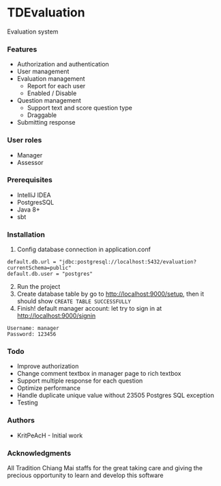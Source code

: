 # TDEvaluation
Evaluation system
### Features

- Authorization and authentication
- User management
- Evaluation management
	 - Report for each user
	 - Enabled / Disable
- Question management
	- Support text and score question type
	- Draggable
- Submitting response

### User roles
- Manager
- Assessor

### Prerequisites
- IntelliJ IDEA
- PostgresSQL
- Java 8+
- sbt

### Installation
1. Config database connection in application.conf
```
default.db.url = "jdbc:postgresql://localhost:5432/evaluation?currentSchema=public"
default.db.user = "postgres"
```
2. Run the project
3. Create database table by go to [http://localhost:9000/setup](http://localhost:9000/setup "http://localhost:9000/setup"), then it should show
`CREATE TABLE SUCCESSFULLY`
4. Finish! default manager account: let try to sign in at [http://localhost:9000/signin](http://localhost:9000/signin "http://localhost:9000/signin")
```
Username: manager
Password: 123456
```

### Todo
- Improve authorization
- Change comment textbox in manager page to rich textbox
- Support multiple response for each question
- Optimize performance
- Handle duplicate unique value without 23505 Postgres SQL exception 
- Testing

### Authors
- KritPeAcH - Initial work

### Acknowledgments
All Tradition Chiang Mai staffs for the great taking care and giving the precious opportunity to learn and develop this software
